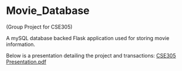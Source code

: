 # Movie_Database
(Group Project for CSE305)

A mySQL database backed Flask application used for storing movie information.

Below is a presentation detailing the project and transactions:
[CSE305 Presentation.pdf](https://github.com/Anthony-Girard/Movie_Database_Application/files/2713546/CSE305.Presentation.pdf)
